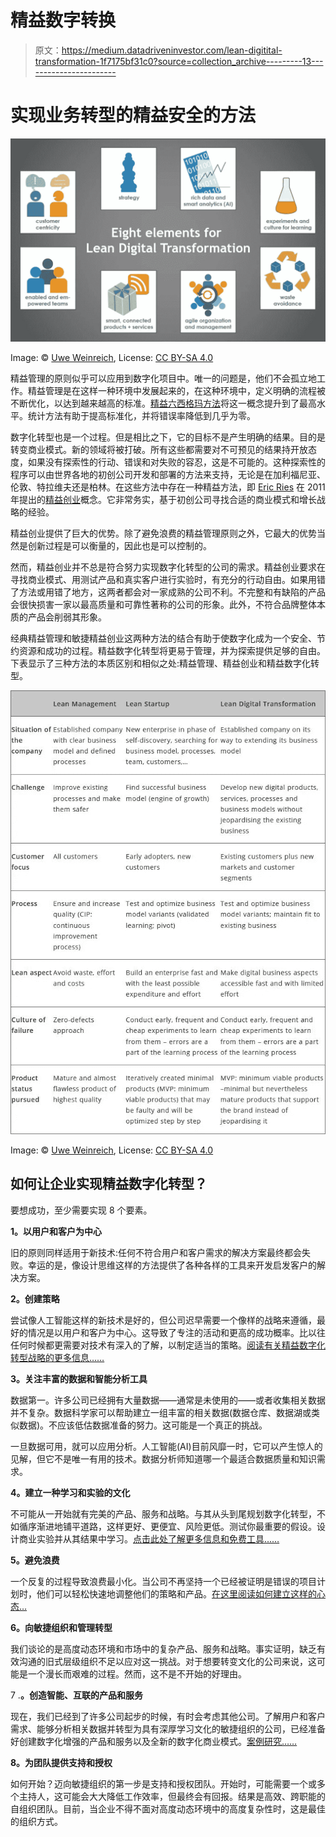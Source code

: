 # 精益数字转换

> 原文：<https://medium.datadriveninvestor.com/lean-digitital-transformation-1f7175bf31c0?source=collection_archive---------13----------------------->

# 实现业务转型的精益安全的方法

![](img/05f18ee37dcd551dfe7c7ad33d390c3a.png)

Image: © [Uwe Weinreich](https://uwe-weinreich.medium.com/), License: [CC BY-SA 4.0](https://creativecommons.org/licenses/by-sa/4.0/)

精益管理的原则似乎可以应用到数字化项目中。唯一的问题是，他们不会孤立地工作。精益管理是在这样一种环境中发展起来的，在这种环境中，定义明确的流程被不断优化，以达到越来越高的标准。[精益六西格玛方法](https://en.wikipedia.org/wiki/Lean_Six_Sigma)将这一概念提升到了最高水平。统计方法有助于提高标准化，并将错误率降低到几乎为零。

数字化转型也是一个过程。但是相比之下，它的目标不是产生明确的结果。目的是转变商业模式。新的领域将被打破。所有这些都需要对不可预见的结果持开放态度，如果没有探索性的行动、错误和对失败的容忍，这是不可能的。这种探索性的程序可以由世界各地的初创公司开发和部署的方法来支持，无论是在加利福尼亚、伦敦、特拉维夫还是柏林。在这些方法中存在一种精益方法，即 [Eric Ries](https://medium.com/@ericries) 在 2011 年提出的[精益创业](https://en.wikipedia.org/wiki/Lean_startup)概念。它非常务实，基于初创公司寻找合适的商业模式和增长战略的经验。

精益创业提供了巨大的优势。除了避免浪费的精益管理原则之外，它最大的优势当然是创新过程是可以衡量的，因此也是可以控制的。

然而，精益创业并不总是符合努力实现数字化转型的公司的需求。精益创业要求在寻找商业模式、用测试产品和真实客户进行实验时，有充分的行动自由。如果用错了方法或用错了地方，这两者都会对一家成熟的公司不利。不完整和有缺陷的产品会很快损害一家以最高质量和可靠性著称的公司的形象。此外，不符合品牌整体本质的产品会削弱其形象。

经典精益管理和敏捷精益创业这两种方法的结合有助于使数字化成为一个安全、节约资源和成功的过程。精益数字化转型将更易于管理，并为探索提供足够的自由。下表显示了三种方法的本质区别和相似之处:精益管理、精益创业和精益数字化转型。

![](img/74cd266e8a690c78416f0a41a7436d88.png)

Image: © [Uwe Weinreich](https://uwe-weinreich.medium.com/), License: [CC BY-SA 4.0](https://creativecommons.org/licenses/by-sa/4.0/)

## 如何让企业实现精益数字化转型？

要想成功，至少需要实现 8 个要素。

**1。以用户和客户为中心**

旧的原则同样适用于新技术:任何不符合用户和客户需求的解决方案最终都会失败。幸运的是，像设计思维这样的方法提供了各种各样的工具来开发启发客户的解决方案。

**2。创建策略**

尝试像人工智能这样的新技术是好的，但公司迟早需要一个像样的战略来遵循，最好的情况是以用户和客户为中心。这导致了专注的活动和更高的成功概率。比以往任何时候都更需要对技术有深入的了解，以制定适当的策略。[阅读有关精益数字化转型战略的更多信息……](https://medium.com/coobeya/5-strategic-options-for-successful-lean-digital-transformation-of-business-dbdc50212c0d)

**3。关注丰富的数据和智能分析工具**

数据第一。许多公司已经拥有大量数据——通常是未使用的——或者收集相关数据并不复杂。数据科学家可以帮助建立一组丰富的相关数据(数据仓库、数据湖或类似数据)。不应该低估数据准备的努力。这可能是一个真正的挑战。

一旦数据可用，就可以应用分析。人工智能(AI)目前风靡一时，它可以产生惊人的见解，但它不是唯一有用的技术。数据分析师知道哪一个最适合数据质量和知识需求。

**4。建立一种学习和实验的文化**

不可能从一开始就有完美的产品、服务和战略。与其从头到尾规划数字化转型，不如循序渐进地铺平道路，这样更好、更便宜、风险更低。测试你最重要的假设。设计商业实验并从其结果中学习。[点击此处了解更多信息和免费工具……](https://coobeya.net/en/services/lean-startup/)

**5。避免浪费**

一个反复的过程导致浪费最小化。当公司不再坚持一个已经被证明是错误的项目计划时，他们可以轻松快速地调整他们的策略和产品。[在这里阅读如何建立这样的心态…](https://medium.com/coobeya/you-need-4-essential-mind-shifts-to-run-lean-and-avoid-waste-in-digitalization-projects-4561cd307082)

**6。向敏捷组织和管理转型**

我们谈论的是高度动态环境和市场中的复杂产品、服务和战略。事实证明，缺乏有效沟通的旧式层级组织不足以应对这一挑战。对于想要转变文化的公司来说，这可能是一个漫长而艰难的过程。然而，这不是不开始的好理由。

7 .**。创造智能、互联的产品和服务**

现在，我们已经到了许多公司起步的时候，有时会考虑其他公司。了解用户和客户需求、能够分析相关数据并转型为具有深厚学习文化的敏捷组织的公司，已经准备好创建数字化增强的产品和服务以及全新的数字化商业模式。[案例研究……](https://medium.com/datadriveninvestor/the-machine-tool-case-higher-efficiency-through-lean-digital-transformation-a90b60bd0976)

**8。为团队提供支持和授权**

如何开始？迈向敏捷组织的第一步是支持和授权团队。开始时，可能需要一个或多个主持人，这可能会大大降低工作效率，但最终会有回报。结果是高效、跨职能的自组织团队。目前，当企业不得不面对高度动态环境中的高度复杂性时，这是最佳的组织方式。